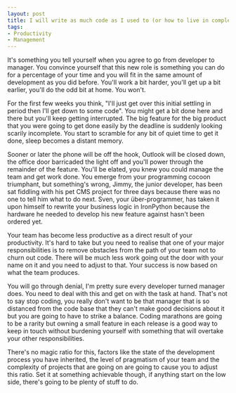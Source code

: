 ```yaml
---
layout: post
title: I will write as much code as I used to (or how to live in complete denial)
tags:
- Productivity
- Management
---
```

It's something you tell yourself when you agree to go from developer to manager. You convince yourself that this new role is something you can do for a percentage of your time and you will fit in the same amount of development as you did before. You'll work a bit harder, you'll get up a bit earlier, you'll do the odd bit at home. You won't.

For the first few weeks you think, "I'll just get over this initial settling in period then I'll get down to some code". You might get a bit done here and there but you'll keep getting interrupted. The big feature for the big product that you were going to get done easily by the deadline is suddenly looking scarily incomplete. You start to scramble for any bit of quiet time to get it done, sleep becomes a distant memory.

Sooner or later the phone will be off the hook, Outlook will be closed down, the office door barricaded the light off and you'll power through the remainder of the feature. You'll be elated, you knew you could manage the team and get work done. You emerge from your programming cocoon triumphant, but something's wrong, Jimmy, the junior developer, has been sat fiddling with his pet CMS project for three days because there was no one to tell him what to do next. Sven, your über-programmer, has taken it upon himself to rewrite your business logic in IronPython because the hardware he needed to develop his new feature against hasn't been ordered yet.

Your team has become less productive as a direct result of your productivity. It's hard to take but you need to realise that one of your major responsibilities is to remove obstacles from the path of your team not to churn out code. There will be much less work going out the door with your name on it and you need to adjust to that. Your success is now based on what the team produces.

You will go through denial, I'm pretty sure every developer turned manager does. You need to deal with this and get on with the task at hand. That's not to say stop coding, you really don't want to be that manager that is so distanced from the code base that they can't make good decisions about it but you are going to have to strike a balance. Coding marathons are going to be a rarity but owning a small feature in each release is a good way to keep in touch without burdening yourself with something that will overtake your other responsibilities.

There's no magic ratio for this, factors like the state of the development process you have inherited, the level of pragmatism of your team and the complexity of projects that are going on are going to cause you to adjust this ratio. Set it at something achievable though, if anything start on the low side, there's going to be plenty of stuff to do.